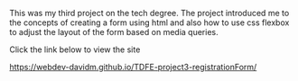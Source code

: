 This was my third project on the tech degree. The project introduced me to the concepts of creating a form using html and also how to use css flexbox to adjust the layout of the form based on media queries.

Click the link below to view the site

https://webdev-davidm.github.io/TDFE-project3-registrationForm/
